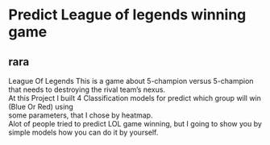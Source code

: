 # Predict League of legends winning game
## rara
League Of Legends This is a game about 5-champion versus 5-champion that needs to destroying the rival team’s nexus.
<br/>
At this Project I built 4 Classification models for predict which group will win (Blue Or Red) using
<br/>
some parameters, that I chose by heatmap.
<br/>
Alot of people tried to predict LOL game winning, but I going to show you by simple models how you can do it by yourself.
